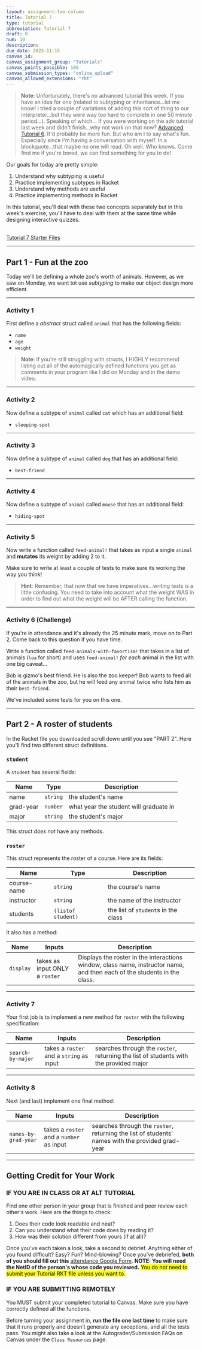 ```yaml
---
layout: assignment-two-column
title: Tutorial 7
type: tutorial
abbreviation: Tutorial 7
draft: 0
num: 10
description:
due_date: 2023-11-15
canvas_id: 
canvas_assignment_group: "Tutorials"
canvas_points_possible: 100
canvas_submission_types: "online_upload"
canvas_allowed_extensions: "rkt"
---
```


> **Note**: Unfortunately, there's no advanced tutorial this week. If you have an idea for one (related to subtyping or inheritance...let me know! I tried a couple of variations of adding this sort of thing to our interpreter...but they were way too hard to complete in one 50 minute period...). Speaking of which... If you were working on the adv tutorial last week and didn't finish...why not work on that now? <a target="blank" href="{{site.url}}/assignments/adv-tutorial-6">Advanced Tutorial 6</a>. It'd probably be more fun. But who am I to say what's fun. Especially since I'm having a conversation with myself. In a blockquote...that maybe no one will read. Oh well. Who knows. Come find me if you're bored, we can find something for you to do!

Our goals for today are pretty simple:

1. Understand why subtyping is useful
2. Practice implementing subtypes in Racket
3. Understand why methods are useful
4. Practice implementing methods in Racket

In this tutorial, you'll deal with these two concepts separately but in this week's exercise, you'll have to deal with them at the same time while designing interactive quizzes.

<br>

<a class="nu-button" href="{{site.url}}/course-files/tutorials/tutorial_7_template.zip" target="_blank">
    Tutorial 7 Starter Files <i class="fas fa-download"></i>
</a>

<br>

* * *

## Part 1 - Fun at the zoo

Today we'll be defining a whole zoo's worth of animals. However, as we saw on Monday, we want tot use _subtyping_ to make our object design more efficient.

* * *

### Activity 1

First define a _abstract_ struct called `animal` that has the following fields:

* `name`
* `age`
* `weight`

> **Note**: if you're still struggling with structs, I HIGHLY recommend listing out all of the automagically defined functions you get as comments in your program like I did on Monday and in the demo video.

* * *

### Activity 2

Now define a subtype of `animal` called `cat` which has an additional field:

* `sleeping-spot`

* * *

### Activity 3

Now define a subtype of `animal` called `dog` that has an additional field:

* `best-friend`

* * *

### Activity 4

Now define a subtype of `animal` called `mouse` that has an additional field:

* `hiding-spot`

* * *

### Activity 5

Now write a function called `feed-animal!` that takes as input a single `animal` and **mutates** its weight by adding 2 to it.

Make sure to write at least a couple of tests to make sure its working the way you think!

> **Hint**: Remember, that now that we have imperatives...writing tests is a little confusing. You need to take into account what the weight WAS in order to find out what the weight will be AFTER calling the function.

* * *

### Activity 6 (Challenge)

If you're in attendance and it's already the 25 minute mark, move on to Part 2. Come back to this question if you have time.

Write a function called `feed-animals-with-favortism!` that takes in a list of animals (`loa` for short) and uses `feed-animal!` _for each_ animal in the list with one big caveat...

Bob is gizmo's best friend. He is also the zoo keeper! Bob wants to feed all of the animals in the zoo, but he will feed any animal twice who lists him as their `best-friend`.

We've included some tests for you on this one.

* * *

## Part 2 - A roster of students

In the Racket file you downloaded scroll down until you see "PART 2". Here you'll find two different struct definitions.

### `student`

A `student` has several fields:

| Name | Type | Description |
| ---  | --- | ---- |
| name | `string` | the student's name |
| grad-year | `number` | what year the student will graduate in |
| major     | `string` | the student's major |

This struct _does not_ have any methods.

### `roster`

This struct represents the roster of a course. Here are its fields:

| Name | Type | Description |
| ---  | --- | ---- |
| course-name | `string` | the course's name |
| instructor | `string` | the name of the instructor |
| students     | `(listof student)` | the list of `student`s in the class |

It also has a method:

| Name | Inputs | Description |
| ---- | ------ | ----------- |
| `display`      | takes as input ONLY a `roster` | Displays the roster in the interactions window, class name, instructor name, and then each of the students in the class.                                            |

* * *

### Activity 7

Your first job is to implement a new method for `roster` with the following specification:

| Name | Inputs | Description |
| ---- | ------ | ----------- |
| `search-by-major` | takes a `roster` and a `string` as input | searches through the `roster`, returning the list of students with the provided major |

* * *

### Activity 8

Next (and last) implement one final method:

| Name | Inputs | Description |
| ---- | ------ | ----------- |
| `names-by-grad-year` | takes a `roster` and a `number` as input | searches through the `roster`, returning the list of students' names with the provided grad-year |

* * *

## Getting Credit for Your Work

### IF YOU ARE IN CLASS OR AT ALT TUTORIAL

Find one other person in your group that is finished and peer review each other's work. Here are the things to check:

1. Does their code look readable and neat?
1. Can you understand what their code does by reading it?
1. How was their solution different from yours (if at all)?

Once you've each taken a look, take a second to debrief. Anything either of you found difficult? Easy? Fun? Mind-blowing? Once you've debriefed, **both of you should fill out this** <a href="https://forms.gle/vhKxTCXHJUtMoD7v8" target="_blank">attendance Google Form</a>. **NOTE: You will need the NetID of the person's whose code you reviewed.** <mark>You do not need to submit your Tutorial RKT file unless you want to.</mark>

### IF YOU ARE SUBMITTING REMOTELY

You MUST submit your completed tutorial to Canvas. Make sure you have correctly defined all the functions.

Before turning your assignment in, **run the file one last time** to make sure that it runs properly and doesn’t generate any exceptions, and all the tests pass. You might also take a look at the Autograder/Submission FAQs on Canvas under the `Class Resources` page.
